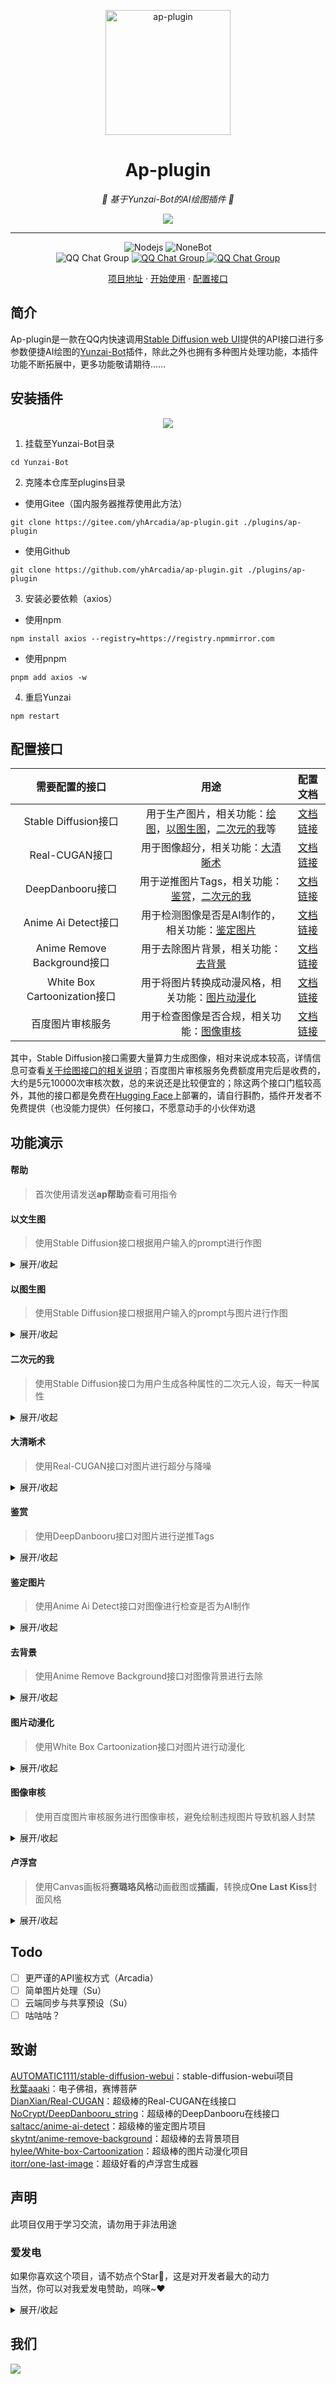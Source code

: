 <!--
 * @Author: 渔火Arcadia  https://github.com/yhArcadia
 * @Date: 2022-12-22 00:38:21
 * @LastEditors: 渔火Arcadia
 * @LastEditTime: 2023-01-11 01:33:53
 * @FilePath: \Yunzai-Bot\plugins\ap-plugin\README.md
 * @Description: 版本：2.8.12
 *
 * Copyright (c) 2022 by 渔火Arcadia 1761869682@qq.com, All Rights Reserved.
-->

<p align="center">
  <a href="https://ap-plugin.com/"><img src="./resources/readme/logo.png" width="200" height="200" alt="ap-plugin"></a>
</p>

<div align="center">

# Ap-plugin

_🎉 基于Yunzai-Bot的AI绘图插件 🎉_

</div>

<p align="center">
  </a>
    <img src="./resources/readme/header.png">
  </a>
</p>

****

<span id="header"></span>

<p align="center">
  <img src="https://img.shields.io/badge/Nodejs-16.x+-6BA552.svg" alt="Nodejs">
  <img src="https://img.shields.io/badge/Yunzai_Bot-v3-red.svg" alt="NoneBot">
  <br>
  </a>
    <img src="https://img.shields.io/badge/QQ%E7%BE%A4-%E8%92%99%E5%BE%B7%E5%B9%BC%E7%A8%9A%E5%9B%AD%EF%BC%88%E5%B7%B2%E6%BB%A1%EF%BC%89-green?style=flat-square" alt="QQ Chat Group">
  </a>
    <a href="https://jq.qq.com/?_wv=1027&k=OtkECVdE">
    <img src="https://img.shields.io/badge/QQ%E7%BE%A4-%E7%92%83%E6%9C%88%E5%B9%BC%E7%A8%9A%E5%9B%AD%EF%BC%88%E5%B7%B2%E6%BB%A1%EF%BC%89-yellow?style=flat-square" alt="QQ Chat Group">
  </a>
    <a href="https://jq.qq.com/?_wv=1027&k=FZUabhdf">
    <img src="https://img.shields.io/badge/QQ%E7%BE%A4-%E7%A8%BB%E5%A6%BB%E5%B9%BC%E7%A8%9A%E5%9B%AD-purple?style=flat-square" alt="QQ Chat Group">
  </a>
</p>

<p align="center">
  <a href="https://gitee.com/yhArcadia/ap-plugin">项目地址</a>
  ·
  <a href="#安装插件">开始使用</a>
  ·
  <a href="#配置接口">配置接口</a>
</p>

## 简介

Ap-plugin是一款在QQ内快速调用[Stable Diffusion web UI](https://github.com/AUTOMATIC1111/stable-diffusion-webui)提供的API接口进行多参数便捷AI绘图的[Yunzai-Bot](https://github.com/Le-niao/Yunzai-Bot)插件，除此之外也拥有多种图片处理功能，本插件功能不断拓展中，更多功能敬请期待……


## 安装插件

<!-- ### 前置安装注意

本插件有较多复杂配置，如果没有以下技能，请停止对插件的安装。

* 可能需要义务教育要求的阅读理解水平
* 可能需要义务教育要求的语文理解水平
* 需要认识26个字母并学会如何翻译它们
* 能熟练地使用一种浏览器
* 有基础的代码辨识能力，比如什么是True，什么是False
* 对于Yunzai有一定的了解，有一定的错误排查能力

如果您在配置与使用中遇到问题，请先阅读[提问的智慧](https://github.com/ryanhanwu/How-To-Ask-Questions-The-Smart-Way/blob/main/README-zh_CN.md)后，加入我们的[交流群](#header)进行提问，一般来说聪明问题将会得到解答 -->

<p align="center">
  <a href="https://asciinema.org/a/550312">
    <img src="./resources/readme/code.gif">
  </a>
</p>

 1. 挂载至Yunzai-Bot目录
``` 
cd Yunzai-Bot
```

 2. 克隆本仓库至plugins目录
 - 使用Gitee（国内服务器推荐使用此方法）
```
git clone https://gitee.com/yhArcadia/ap-plugin.git ./plugins/ap-plugin
```

 - 使用Github
``` 
git clone https://github.com/yhArcadia/ap-plugin.git ./plugins/ap-plugin
```

 3. 安装必要依赖（axios）
 - 使用npm
```
npm install axios --registry=https://registry.npmmirror.com
```

 - 使用pnpm
```
pnpm add axios -w
```

 4. 重启Yunzai
```
npm restart
```

## 配置接口

|        需要配置的接口       |                         用途                         |                         配置文档                         |
| :-------------------------: | :--------------------------------------------------: | :------------------------------------------------------: |
|     Stable Diffusion接口    | 用于生产图片，相关功能：[绘图](#以文生图)，[以图生图](#以图生图)，[二次元的我](#二次元的我)等 | [文档链接](https://www.wolai.com/rMR9bFJehYhBKdQT6dY3zL) |
|        Real-CUGAN接口       |           用于图像超分，相关功能：[大清晰术](#大清晰术)           | [文档链接](https://www.wolai.com/22QBzD37qxaTcUKaB2zYRK) |
|       DeepDanbooru接口      |     用于逆推图片Tags，相关功能：[鉴赏](#鉴赏)，[二次元的我](#二次元的我)     | [文档链接](https://www.wolai.com/jRW3wLMn53vpf9wc9JCo6T) |
|     Anime Ai Detect接口     |    用于检测图像是否是AI制作的，相关功能：[鉴定图片](#鉴定图片)    | [文档链接](https://www.wolai.com/3koPDP8wEne97evw1bjDiL) |
| Anime Remove Background接口 |          用于去除图片背景，相关功能：[去背景](#去背景)          | [文档链接](https://www.wolai.com/sSZM1AHnBULxyc4s4hKquF) |
|White Box Cartoonization接口|    用于将图片转换成动漫风格，相关功能：[图片动漫化](#图片动漫化)    | [文档链接](https://www.wolai.com/ePdgFyjmMuUR9hfd4G2XLK) |
|       百度图片审核服务      |         用于检查图像是否合规，相关功能：[图像审核](#图像审核)         | [文档链接](https://www.wolai.com/9vacNhw3TPuCPy5pLYQnYw) |

其中，Stable Diffusion接口需要大量算力生成图像，相对来说成本较高，详情信息可查看[关于绘图接口的相关说明](https://www.wolai.com/k6qBiSdjzRmGZRk6cygNCk)；百度图片审核服务免费额度用完后是收费的，大约是5元10000次审核次数，总的来说还是比较便宜的；除这两个接口门槛较高外，其他的接口都是免费在[Hugging Face](https://huggingface.co/)上部署的，请自行斟酌，插件开发者不免费提供（也没能力提供）任何接口，不愿意动手的小伙伴劝退

## 功能演示

#### 帮助
> 首次使用请发送**ap帮助**查看可用指令

#### 以文生图

> 使用Stable Diffusion接口根据用户输入的prompt进行作图

<details>
<summary>展开/收起</summary>

可选参数：
 - 图片方向：竖图，横图，方图（默认竖图512×768，横图768×512，方图640×640）
 - 采样方法：采样器Euler a（指定采样器）
 - 采样迭代步数：步数60（值越高图像越精细）
 - 种子：种子468751975（用于生成相似图）
 - 提示词相关性：自由度11（越高越自♂由）
 - 指定接口：接口2（如果你有多接口，指定接口作图）
 - 批量绘制：5张（批量绘制图片）

|  指令 |  回复  |                      示例                      |
| :---: | :----: | :--------------------------------------------: |
| #绘图+${参数} | [图片]+${参数} | ![绘图](./resources/readme/%E7%BB%98%E5%9B%BE.jpg) |

</details>

#### 以图生图

> 使用Stable Diffusion接口根据用户输入的prompt与图片进行作图

<details>
<summary>展开/收起</summary>

可选参数：
 - 继承[以文生图](#以文生图)的所有参数
 - 重绘幅度：强度0.6（越高越接近prompt所描述）
 - [图片]：带上你的图片（附带图片，引用图片与艾特用户均可）

|  指令 |  回复  |                      示例                      |
| :---: | :----: | :--------------------------------------------: |
| #绘图+${参数}+[图片] | [图片]+${参数} | ![以图绘图](./resources/readme/%E4%BB%A5%E5%9B%BE%E7%BB%98%E5%9B%BE.jpg) |

</details>

#### 二次元的我

> 使用Stable Diffusion接口为用户生成各种属性的二次元人设，每天一种属性

<details>
<summary>展开/收起</summary>

可选参数：
 - 二次元的我（不带前缀：随机获取属性生成图片）
 - #二次元的我（带#号前缀：使用头像与随机获取的属性以图生图）
 - %二次元的我（带%号前缀：使用DeepDanbooru接口(若可用，不可用与#号前缀相同)对头像进行逆推Tags，结合随机属性生成图片）
 - /二次元的我（带/号前缀：使用DeepDanbooru接口(若可用，不可用与无前缀相同)对头像进行逆推Tags，生成图片）
 - (全局)刷新二次元的我：刷新获取到的属性

|  指令 |  回复  |                      示例                      |
| :---: | :----: | :--------------------------------------------: |
| ${前缀}二次元的我 | [图片]+${属性} | ![二次元的我](./resources/readme/%E4%BA%8C%E6%AC%A1%E5%85%83%E7%9A%84%E6%88%91.jpg) |

</details>

#### 大清晰术

> 使用Real-CUGAN接口对图片进行超分与降噪

<details>
<summary>展开/收起</summary>

可选参数：
 - 超分：二重唱，三重唱，四重唱（对应2倍，3倍，4倍超分）
 - 降噪：强力术式，中等术式，不变式，原式（等级越高，降噪越强）

|  指令 |  回复  |                      示例                      |
| :---: | :----: | :--------------------------------------------: |
| #大清晰术+${参数}+[图片] | [图片]+${参数} | ![大清晰术](./resources/readme/%E5%A4%A7%E6%B8%85%E6%99%B0%E6%9C%AF.jpg) |

</details>

#### 鉴赏

> 使用DeepDanbooru接口对图片进行逆推Tags

<details>
<summary>展开/收起</summary>

|  指令 |  回复  |                      示例                      |
| :---: | :----: | :--------------------------------------------: |
| #鉴赏+[图片] | [图片]+${结果} | ![鉴赏](./resources/readme/%E9%89%B4%E8%B5%8F.jpg) |

</details>

#### 鉴定图片

> 使用Anime Ai Detect接口对图像进行检查是否为AI制作

<details>
<summary>展开/收起</summary>

|  指令 |  回复  |                      示例                      |
| :---: | :----: | :--------------------------------------------: |
| #鉴定图片+[图片] | ${结果} | ![鉴定图片](./resources/readme/%E9%89%B4%E5%AE%9A%E5%9B%BE%E7%89%87.jpg) |

**※：此功能为AI鉴定，结果并不一定精准，请理智辨别，造成任何纠纷与插件作者无关**

</details>

#### 去背景

> 使用Anime Remove Background接口对图像背景进行去除

<details>
<summary>展开/收起</summary>

|  指令 |  回复  |                      示例                      |
| :---: | :----: | :--------------------------------------------: |
| #去背景+[图片] | [图片] | ![去背景](./resources/readme/%E5%8E%BB%E8%83%8C%E6%99%AF.jpg) |

</details>

#### 图片动漫化

> 使用White Box Cartoonization接口对图片进行动漫化

<details>
<summary>展开/收起</summary>

|  指令 |  回复  |                      示例                      |
| :---: | :----: | :--------------------------------------------: |
| #图片动漫化+[图片] | [图片] | ![图片动漫化](./resources/readme/%E5%9B%BE%E7%89%87%E5%8A%A8%E6%BC%AB%E5%8C%96.jpg) |

</details>

#### 图像审核

> 使用百度图片审核服务进行图像审核，避免绘制违规图片导致机器人封禁

<details>
<summary>展开/收起</summary>

**※：在使用前请安装baidu-aip-sdk依赖**
```
pnpm add baidu-aip-sdk -w
```

|  指令 |  回复  |                      示例                      |
| :---: | :----: | :--------------------------------------------: |
| #ap设置审核开启 | 开启 | ![审核](./resources/readme/%E5%AE%A1%E6%A0%B8.jpg) |

</details>

#### 卢浮宫

> 使用Canvas画板将**赛璐珞风格**动画截图或**插画**，转换成**One Last Kiss**封面风格

<details>
<summary>展开/收起</summary>

**※：在使用前请安装canvas依赖，此依赖无法在旧版本系统安装（目前未解决该问题）**
```
cnpm install canvas --canvas_binary_host_mirror=https://registry.npmmirror.com/-/binary/canvas
```

可选参数：
 - 精细程度：精细，一般，稍粗，极粗，浮雕（五个只能选一个哦！）
 - 降噪：带上此参数则开启，否则关闭
 - 水印：加上「One Last Image」水印
 - 初回：加上「One Last Image」彩色水印（仅开启水印情况下有效）
 - Kiss：Kiss滤镜
 - 线迹轻重：80-126之间
 - 调子数量：20-200之间

|  指令 |  回复  |                      示例                      |
| :---: | :----: | :--------------------------------------------: |
| #卢浮宫+${参数}+[图片] | [图片] | ![卢浮宫](./resources/readme/%E5%8D%A2%E6%B5%AE%E5%AE%AB.jpg) |

</details>

## Todo
- [ ] 更严谨的API鉴权方式（Arcadia）
- [ ] 简单图片处理（Su）
- [ ] 云端同步与共享预设（Su）
- [ ] 咕咕咕？

## 致谢
[AUTOMATIC1111/stable-diffusion-webui](https://github.com/AUTOMATIC1111/stable-diffusion-webui)：stable-diffusion-webui项目  
[秋葉aaaki](https://space.bilibili.com/12566101/)：电子佛祖，赛博菩萨  
[DianXian/Real-CUGAN](https://huggingface.co/spaces/DianXian/Real-CUGAN)：超级棒的Real-CUGAN在线接口  
[NoCrypt/DeepDanbooru_string](https://huggingface.co/spaces/NoCrypt/DeepDanbooru_string)：超级棒的DeepDanbooru在线接口  
[saltacc/anime-ai-detect](https://huggingface.co/spaces/saltacc/anime-ai-detect)：超级棒的鉴定图片项目  
[skytnt/anime-remove-background](https://huggingface.co/spaces/skytnt/anime-remove-background)：超级棒的去背景项目  
[hylee/White-box-Cartoonization](https://huggingface.co/spaces/hylee/White-box-Cartoonization)：超级棒的图片动漫化项目  
[itorr/one-last-image](https://github.com/itorr/one-last-image)：超级好看的卢浮宫生成器  

## 声明
此项目仅用于学习交流，请勿用于非法用途

### 爱发电

如果你喜欢这个项目，请不妨点个Star🌟，这是对开发者最大的动力  
当然，你可以对我爱发电赞助，呜咪~❤️

<details>
<summary>展开/收起</summary>

<p>
  </a>
    <img src="./resources/readme/%E7%88%B1%E5%8F%91%E7%94%B5.jpg">
  </a>
</p>

</details>

## 我们

<a href="https://github.com/yhArcadia/ap-plugin/graphs/contributors">
  <img src="https://contrib.rocks/image?repo=yhArcadia/ap-plugin" />
</a>